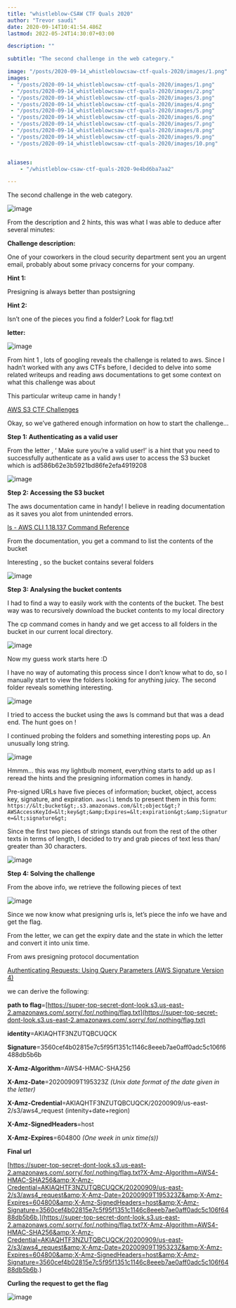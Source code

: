 ```yaml
---
title: "whistleblow-CSAW CTF Quals 2020"
author: "Trevor saudi"
date: 2020-09-14T10:41:54.486Z
lastmod: 2022-05-24T14:30:07+03:00

description: ""

subtitle: "The second challenge in the web category."

image: "/posts/2020-09-14_whistleblowcsaw-ctf-quals-2020/images/1.png" 
images:
 - "/posts/2020-09-14_whistleblowcsaw-ctf-quals-2020/images/1.png"
 - "/posts/2020-09-14_whistleblowcsaw-ctf-quals-2020/images/2.png"
 - "/posts/2020-09-14_whistleblowcsaw-ctf-quals-2020/images/3.png"
 - "/posts/2020-09-14_whistleblowcsaw-ctf-quals-2020/images/4.png"
 - "/posts/2020-09-14_whistleblowcsaw-ctf-quals-2020/images/5.png"
 - "/posts/2020-09-14_whistleblowcsaw-ctf-quals-2020/images/6.png"
 - "/posts/2020-09-14_whistleblowcsaw-ctf-quals-2020/images/7.png"
 - "/posts/2020-09-14_whistleblowcsaw-ctf-quals-2020/images/8.png"
 - "/posts/2020-09-14_whistleblowcsaw-ctf-quals-2020/images/9.png"
 - "/posts/2020-09-14_whistleblowcsaw-ctf-quals-2020/images/10.png"


aliases:
    - "/whistleblow-csaw-ctf-quals-2020-9e4bd6ba7aa2"

---
```


The second challenge in the web category.

![image](/posts/2020-09-14_whistleblowcsaw-ctf-quals-2020/images/1.png#layoutTextWidth)


From the description and 2 hints, this was what I was able to deduce after several minutes:

**Challenge description:**

One of your coworkers in the cloud security department sent you an urgent email, probably about some privacy concerns for your company.

**Hint 1:**

Presigning is always better than postsigning

**Hint 2:**

Isn’t one of the pieces you find a folder? Look for flag.txt!

**letter:**

![image](/posts/2020-09-14_whistleblowcsaw-ctf-quals-2020/images/2.png#layoutTextWidth)


From hint 1 , lots of googling reveals the challenge is related to aws. Since I hadn’t worked with any aws CTFs before, I decided to delve into some related writeups and reading aws documentations to get some context on what this challenge was about

This particular writeup came in handy !

[AWS S3 CTF Challenges](https://n0j.github.io/2017/10/02/aws-s3-ctf.html)


Okay, so we’ve gathered enough information on how to start the challenge…

**Step 1: Authenticating as a valid user**

From the letter , ‘ Make sure you’re a valid user!’ is a hint that you need to successfully authenticate as a valid aws user to access the S3 bucket which is ad586b62e3b5921bd86fe2efa4919208

![image](/posts/2020-09-14_whistleblowcsaw-ctf-quals-2020/images/3.png#layoutTextWidth)


**Step 2: Accessing the S3 bucket**

The aws documentation came in handy! I believe in reading documentation as it saves you alot from unintended errors.

[ls - AWS CLI 1.18.137 Command Reference](https://docs.aws.amazon.com/cli/latest/reference/s3/ls.html)


From the documentation, you get a command to list the contents of the bucket

Interesting , so the bucket contains several folders

![image](/posts/2020-09-14_whistleblowcsaw-ctf-quals-2020/images/4.png#layoutTextWidth)


**Step 3: Analysing the bucket contents**

I had to find a way to easily work with the contents of the bucket. The best way was to recursively download the bucket contents to my local directory

The cp command comes in handy and we get access to all folders in the bucket in our current local directory.

![image](/posts/2020-09-14_whistleblowcsaw-ctf-quals-2020/images/5.png#layoutTextWidth)


Now my guess work starts here :D

I have no way of automating this process since I don’t know what to do, so I manually start to view the folders looking for anything juicy. The second folder reveals something interesting.

![image](/posts/2020-09-14_whistleblowcsaw-ctf-quals-2020/images/6.png#layoutTextWidth)


I tried to access the bucket using the aws ls command but that was a dead end. The hunt goes on !

I continued probing the folders and something interesting pops up. An unusually long string.

![image](/posts/2020-09-14_whistleblowcsaw-ctf-quals-2020/images/7.png#layoutTextWidth)


Hmmm… this was my lightbulb moment, everything starts to add up as I reread the hints and the presigning information comes in handy.

Pre-signed URLs have five pieces of information; bucket, object, access key, signature, and expiration. `awscli` tends to present them in this form:
``https://&lt;bucket&gt;.s3.amazonaws.com/&lt;object&gt;?AWSAccessKeyId=&lt;key&gt;&amp;Expires=&lt;expiration&gt;&amp;Signature=&lt;signature&gt;``

Since the first two pieces of strings stands out from the rest of the other texts in terms of length, I decided to try and grab pieces of text less than/ greater than 30 characters.

![image](/posts/2020-09-14_whistleblowcsaw-ctf-quals-2020/images/8.png#layoutTextWidth)


**Step 4: Solving the challenge**

From the above info, we retrieve the following pieces of text

![image](/posts/2020-09-14_whistleblowcsaw-ctf-quals-2020/images/9.png#layoutTextWidth)


Since we now know what presigning urls is, let’s piece the info we have and get the flag.

From the letter, we can get the expiry date and the state in which the letter and convert it into unix time.

From aws presigning protocol documentation

[Authenticating Requests: Using Query Parameters (AWS Signature Version 4)](https://docs.aws.amazon.com/AmazonS3/latest/API/sigv4-query-string-auth.html#query-string-auth-v4-signing-example)


we can derive the following:

**path to flag**=[https://super-top-secret-dont-look.s3.us-east-2.amazonaws.com/.sorry/.for/.nothing/flag.txt](https://super-top-secret-dont-look.s3.us-east-2.amazonaws.com/.sorry/.for/.nothing/flag.txt)

**identity**=AKIAQHTF3NZUTQBCUQCK

**Signature**=3560cef4b02815e7c5f95f1351c1146c8eeeb7ae0aff0adc5c106f6488db5b6b

**X-Amz-Algorithm**=AWS4-HMAC-SHA256

**X-Amz-Date**=20200909T195323Z _(Unix date format of the date given in the letter)_

**X-Amz-Credential**=AKIAQHTF3NZUTQBCUQCK/20200909/us-east-2/s3/aws4_request (intenity+date+region)

**X-Amz-SignedHeaders**=host

**X-Amz-Expires**=604800 _(One week in unix time(s))_

**Final url**

[https://super-top-secret-dont-look.s3.us-east-2.amazonaws.com/.sorry/.for/.nothing/flag.txt?X-Amz-Algorithm=AWS4-HMAC-SHA256&amp;X-Amz-Credential=AKIAQHTF3NZUTQBCUQCK/20200909/us-east-2/s3/aws4_request&amp;X-Amz-Date=20200909T195323Z&amp;X-Amz-Expires=604800&amp;X-Amz-SignedHeaders=host&amp;X-Amz-Signature=3560cef4b02815e7c5f95f1351c1146c8eeeb7ae0aff0adc5c106f6488db5b6b.](https://super-top-secret-dont-look.s3.us-east-2.amazonaws.com/.sorry/.for/.nothing/flag.txt?X-Amz-Algorithm=AWS4-HMAC-SHA256&amp;X-Amz-Credential=AKIAQHTF3NZUTQBCUQCK/20200909/us-east-2/s3/aws4_request&amp;X-Amz-Date=20200909T195323Z&amp;X-Amz-Expires=604800&amp;X-Amz-SignedHeaders=host&amp;X-Amz-Signature=3560cef4b02815e7c5f95f1351c1146c8eeeb7ae0aff0adc5c106f6488db5b6b.)

**Curling the request to get the flag**

![image](/posts/2020-09-14_whistleblowcsaw-ctf-quals-2020/images/10.png#layoutTextWidth)
